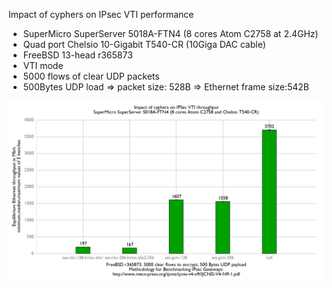 Impact of cyphers on IPsec VTI performance
  - SuperMicro SuperServer 5018A-FTN4 (8 cores Atom C2758 at 2.4GHz)
  - Quad port Chelsio 10-Gigabit T540-CR (10Giga DAC cable)
  - FreeBSD 13-head r365873
  - VTI mode
  - 5000 flows of clear UDP packets
  - 500Bytes UDP load => packet size: 528B => Ethernet frame size:542B

![Impact of cyphers on IPsec performance on SuperServer 5018A-FTN4](graph.png)
